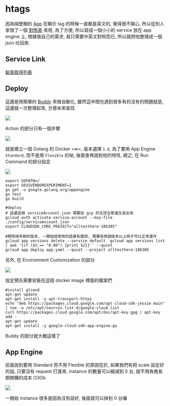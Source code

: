 # htags
因為隔壁棚的 [App](https://github.com/DaidoujiChen/Dai-Hentai) 在顯示 tag 的時候一直都是英文的, 覺得很不開心, 
所以從別人家借了一個 [對照表](https://github.com/Mapaler/EhTagTranslator) 來用, 為了方便, 所以寫成一個小小的 service 放在 app engine 上,
根據我自己的需求, 我只需要中英文對照而已, 所以就把他整理成一個 json 吐回來.

## Service Link
[點我取得列表](https://s3-ap-northeast-1.amazonaws.com/daidouji-htags/htag.json)

## Deploy
這邊是用簡單的 [Buddy](https://app.buddy.works) 來做自動化, 雖然這中間也遇到很多有的沒有的問題就是, 這邊就一次整理起來, 方便未來查找

![](https://s3-ap-northeast-1.amazonaws.com/daidoujiminecraft/Daidouji/%E8%9E%A2%E5%B9%95%E5%BF%AB%E7%85%A7+2018-03-12+%E4%B8%8B%E5%8D%8811.06.34.png)

Action 的部分只有一個步驟

![](https://s3-ap-northeast-1.amazonaws.com/daidoujiminecraft/Daidouji/%E8%9E%A2%E5%B9%95%E5%BF%AB%E7%85%A7+2018-03-12+%E4%B8%8B%E5%8D%8811.09.55.png)

就是建立一個 Golang 的 Docker =w=, 版本選擇 `1.8`, 為了要用 App Engine `Standard`, 而不是用 `Flexible` 的呦, 後面會再說到他的特性, 總之,
在 Run Command 的部分設定

![](https://s3-ap-northeast-1.amazonaws.com/daidoujiminecraft/Daidouji/%E8%9E%A2%E5%B9%95%E5%BF%AB%E7%85%A7+2018-03-12+%E4%B8%8B%E5%8D%8811.15.02.png)

```
export GOPATH=/
export GO15VENDOREXPERIMENT=1
go get -u google.golang.org/appengine
go test
go build

#deploy
# 這邊這個 serviceAccount.json 需要從 gcp 的主控台那邊生長出來
gcloud auth activate-service-account --key-file ./config/serviceAccount.json
export CLOUDSDK_CORE_PROJECT="alltesthere-186305"

#移除掉多餘的版本, 一開始就使用的話會有錯誤, 需要有兩個版本以上時才可以正常運作
gcloud app versions delete --service default `gcloud app versions list | awk '{if ($3 == "0.00") {print $2}}'` --quiet
gcloud app deploy app.yaml --quiet --project alltesthere-186305
```

另外, 在 Environment Customization 的部分

![](https://s3-ap-northeast-1.amazonaws.com/daidoujiminecraft/Daidouji/%E8%9E%A2%E5%B9%95%E5%BF%AB%E7%85%A7+2018-03-12+%E4%B8%8B%E5%8D%8811.20.06.png)

設定預先需要安裝在這個 docker image 裡面的檔案們

```
#install glcoud
apt-get update
apt-get install -y apt-transport-https
echo "deb https://packages.cloud.google.com/apt cloud-sdk-jessie main" | tee -a /etc/apt/sources.list.d/google-cloud.list
curl https://packages.cloud.google.com/apt/doc/apt-key.gpg | apt-key add -
apt-get update
apt-get install -y google-cloud-sdk-app-engine-go
```
Buddy 的部分就大概這樣了

## App Engine
前面說到要用 Standard 而不用 Flexible 的原因在於, 如果我們有把 scale 設定好的話, 只要沒有 request 打進來, instance 的數量可以縮減到 0 台, 
就不用負擔長期開機的成本 O3Ob

![](https://s3-ap-northeast-1.amazonaws.com/daidoujiminecraft/Daidouji/%E8%9E%A2%E5%B9%95%E5%BF%AB%E7%85%A7+2018-03-12+%E4%B8%8B%E5%8D%8811.24.46.png)

一開始 instance 很多是因為沒有設好, 後面就可以掉到 0 台囉
